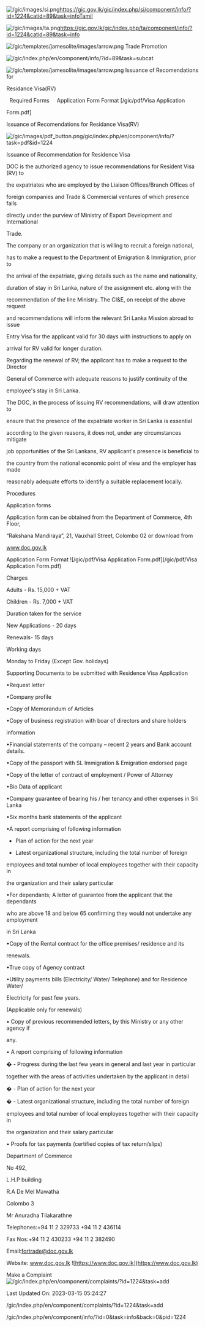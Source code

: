 <!-- Source: https://gic.gov.lk/gic/index.php/en/component/info/?id=1224&catid=89&task=info -->

![/gic/images/si.png](/gic/images/si.png)https://gic.gov.lk/gic/index.php/si/component/info/?id=1224&catid=89&task=infoTamil

![/gic/images/ta.png](/gic/images/ta.png)https://gic.gov.lk/gic/index.php/ta/component/info/?id=1224&catid=89&task=info

![/gic/templates/jamesolite/images/arrow.png](/gic/templates/jamesolite/images/arrow.png) Trade Promotion

![/gic/index.php/en/component/info/?id=89&task=subcat](/gic/index.php/en/component/info/?id=89&task=subcat)

![/gic/templates/jamesolite/images/arrow.png](/gic/templates/jamesolite/images/arrow.png) Issuance of Recomendations for

Residance Visa(RV)

  Required Forms     Application Form Format [/gic/pdf/Visa Application

Form.pdf]

Issuance of Recomendations for Residance Visa(RV)

![/gic/images/pdf_button.png](/gic/images/pdf_button.png)/gic/index.php/en/component/info/?task=pdf&id=1224

Issuance of Recommendation for Residence Visa

DOC is the authorized agency to issue recommendations for Resident Visa (RV) to

the expatriates who are employed by the Liaison Offices/Branch Offices of

foreign companies and Trade & Commercial ventures of which presence falls

directly under the purview of Ministry of Export Development and International

Trade.

The company or an organization that is willing to recruit a foreign national,

has to make a request to the Department of Emigration & Immigration, prior to

the arrival of the expatriate, giving details such as the name and nationality,

duration of stay in Sri Lanka, nature of the assignment etc. along with the

recommendation of the line Ministry. The CI&E, on receipt of the above request

and recommendations will inform the relevant Sri Lanka Mission abroad to issue

Entry Visa for the applicant valid for 30 days with instructions to apply on

arrival for RV valid for longer duration.

Regarding the renewal of RV; the applicant has to make a request to the Director

General of Commerce with adequate reasons to justify continuity of the

employee's stay in Sri Lanka.

The DOC, in the process of issuing RV recommendations, will draw attention to

ensure that the presence of the expatriate worker in Sri Lanka is essential

according to the given reasons, it does not, under any circumstances mitigate

job opportunities of the Sri Lankans, RV applicant's presence is beneficial to

the country from the national economic point of view and the employer has made

reasonably adequate efforts to identify a suitable replacement locally.

Procedures

Application forms

Application form can be obtained from the Department of Commerce, 4th Floor,

“Rakshana Mandiraya”, 21, Vauxhall Street, Colombo 02 or download from

www.doc.gov.lk

Application Form Format ![/gic/pdf/Visa Application Form.pdf](/gic/pdf/Visa Application Form.pdf)

Charges

Adults - Rs. 15,000 + VAT

Children - Rs. 7,000 + VAT

Duration taken for the service

New Applications - 20 days

Renewals- 15 days

Working days

Monday to Friday (Except Gov. holidays)

Supporting Documents to be submitted with Residence Visa Application

•Request letter

•Company profile

•Copy of Memorandum of Articles

•Copy of business registration with boar of directors and share holders

information

•Financial statements of the company – recent 2 years and Bank account details.

•Copy of the passport with SL Immigration & Emigration endorsed page

•Copy of the letter of contract of employment / Power of Attorney

•Bio Data of applicant

•Company guarantee of bearing his / her tenancy and other expenses in Sri Lanka

•Six months bank statements of the applicant

•A report comprising of following information

- Plan of action for the next year

- Latest organizational structure, including the total number of foreign

employees and total number of local employees together with their capacity in

the organization and their salary particular

•For dependants; A letter of guarantee from the applicant that the dependants

who are above 18 and below 65 confirming they would not undertake any employment

in Sri Lanka

•Copy of the Rental contract for the office premises/ residence and its

renewals.

•True copy of Agency contract

•Utility payments bills (Electricity/ Water/ Telephone) and for Residence Water/

Electricity for past few years.

(Applicable only for renewals)

• Copy of previous recommended letters, by this Ministry or any other agency if

any.

• A report comprising of following information

� - Progress during the last few years in general and last year in particular

together with the areas of activities undertaken by the applicant in detail

� - Plan of action for the next year

� - Latest organizational structure, including the total number of foreign

employees and total number of local employees together with their capacity in

the organization and their salary particular

• Proofs for tax payments (certified copies of tax return/slips)

Department of Commerce

No 492,

L.H.P building

R.A De Mel Mawatha

Colombo 3

Mr Anuradha Tilakarathne

Telephones:+94 11 2 329733 +94 11 2 436114

Fax Nos:+94 11 2 430233 +94 11 2 382490

Email:fortrade@doc.gov.lk

Website: www.doc.gov.lk ![https://www.doc.gov.lk](https://www.doc.gov.lk)

Make a Complaint ![/gic/index.php/en/component/complaints/?id=1224&task=add](/gic/index.php/en/component/complaints/?id=1224&task=add)

Last Updated On: 2023-03-15 05:24:27

/gic/index.php/en/component/complaints/?id=1224&task=add

/gic/index.php/en/component/info/?id=0&task=info&back=0&pid=1224